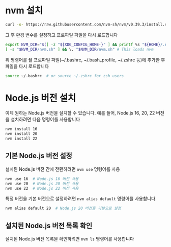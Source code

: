 # nvm 설치
```sh
curl -o- https://raw.githubusercontent.com/nvm-sh/nvm/v0.39.3/install.sh | bash
```
그 후 환경 변수를 설정하고 프로파일 파일을 다시 로드합니다
```sh
export NVM_DIR="$([ -z "${XDG_CONFIG_HOME-}" ] && printf %s "${HOME}/.nvm" || printf %s "${XDG_CONFIG_HOME}/nvm")"
[ -s "$NVM_DIR/nvm.sh" ] && \. "$NVM_DIR/nvm.sh" # This loads nvm
```
위 명령어를 쉘 프로파일 파일(~/.bashrc, ~/.bash_profile, ~/.zshrc 등)에 추가한 후 파일을 다시 로드합니다
```sh
source ~/.bashrc  # or source ~/.zshrc for zsh users
```

# Node.js 버전 설치
이제 원하는 Node.js 버전을 설치할 수 있습니다. 예를 들어, Node.js 16, 20, 22 버전을 설치하려면 다음 명령어를 사용합니다
```sh
nvm install 16
nvm install 20
nvm install 22
```
## 기본 Node.js 버전 설정
설치된 Node.js 버전 간에 전환하려면 `nvm use` 명령어를 사용
```sh
nvm use 16  # Node.js 16 버전 사용
nvm use 20  # Node.js 20 버전 사용
nvm use 22  # Node.js 22 버전 사용
```
특정 버전을 기본 버전으로 설정하려면 `nvm alias default` 명령어를 사용합니다
```sh
nvm alias default 20  # Node.js 20 버전을 기본으로 설정
```
## 설치된 Node.js 버전 목록 확인
설치된 Node.js 버전 목록을 확인하려면 `nvm ls` 명령어를 사용합니다

